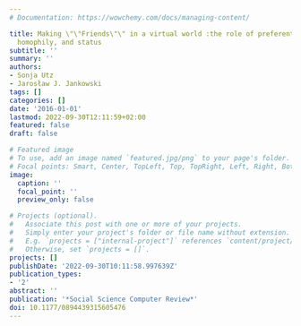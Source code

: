 ```yaml
---
# Documentation: https://wowchemy.com/docs/managing-content/

title: Making \"\"Friends\"\" in a virtual world :the role of preferential attachment,
  homophily, and status
subtitle: ''
summary: ''
authors:
- Sonja Utz
- Jarosław J. Jankowski
tags: []
categories: []
date: '2016-01-01'
lastmod: 2022-09-30T12:11:59+02:00
featured: false
draft: false

# Featured image
# To use, add an image named `featured.jpg/png` to your page's folder.
# Focal points: Smart, Center, TopLeft, Top, TopRight, Left, Right, BottomLeft, Bottom, BottomRight.
image:
  caption: ''
  focal_point: ''
  preview_only: false

# Projects (optional).
#   Associate this post with one or more of your projects.
#   Simply enter your project's folder or file name without extension.
#   E.g. `projects = ["internal-project"]` references `content/project/deep-learning/index.md`.
#   Otherwise, set `projects = []`.
projects: []
publishDate: '2022-09-30T10:11:58.997639Z'
publication_types:
- '2'
abstract: ''
publication: '*Social Science Computer Review*'
doi: 10.1177/0894439315605476
---
```

